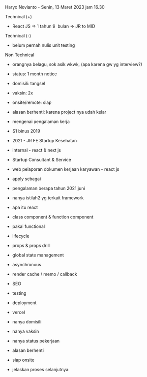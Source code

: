 Haryo Novianto - Senin, 13 Maret 2023 jam 16.30  

  

Technical (+)  

- React JS => 1 tahun 9  bulan => JR to MID  
    

Technical (-)  

- belum pernah nulis unit testing  
    

Non Technical  

- orangnya belagu, sok asik wkwk, (apa karena gw yg interview?)  
    
- status: 1 month notice  
    
- domisili: tangsel  
    
- vaksin: 2x  
    
- onsite/remote: siap   
    
- alasan berhenti: karena project nya udah kelar  
    

  

  

- mengenai pengalaman kerja  
    

- S1 binus 2019  
    
- 2021 - JR FE Startup Kesehatan  
    

- internal - react & next js  
    

- Startup Consultant & Service  
    

- web pelaporan dokumen kerjaan karyawan - react js  
    

- apply sebagai  
    
- pengalaman berapa tahun 2021 juni  
    
- nanya istilah2 yg terkait framework  
    

- apa itu react  
    
- class component & function component  
    

- pakai functional  
    

- lifecycle  
    
- props & props drill  
    
- global state management  
    
- asynchronous  
    
- render cache / memo / callback  
    
- SEO  
    
- testing  
    
- deployment  
    

- vercel  
    

- nanya domisili  
    
- nanya vaksin  
    
- nanya status pekerjaan  
    
- alasan berhenti  
    
- siap onsite  
    
- jelaskan proses selanjutnya
